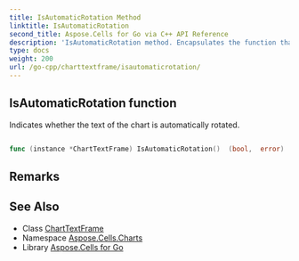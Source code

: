 ```yaml
---
title: IsAutomaticRotation Method 
linktitle: IsAutomaticRotation
second_title: Aspose.Cells for Go via C++ API Reference
description: 'IsAutomaticRotation method. Encapsulates the function that represents isautomaticrotation in Go.'
type: docs
weight: 200
url: /go-cpp/charttextframe/isautomaticrotation/
---
```


## IsAutomaticRotation function

Indicates whether the text of the chart is automatically rotated.

```go

func (instance *ChartTextFrame) IsAutomaticRotation()  (bool,  error) 

```

## Remarks


## See Also

* Class [ChartTextFrame](../)
* Namespace [Aspose.Cells.Charts](../../)
* Library [Aspose.Cells for Go](../../../)
